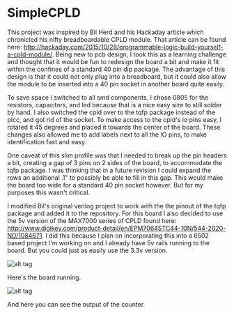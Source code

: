 # SimpleCPLD

  This project was inspired by Bil Herd and his Hackaday article which chronicled his nifty breadboardable CPLD module. That article can be found here: http://hackaday.com/2015/10/28/programmable-logic-build-yourself-a-cpld-module/. Being new to pcb design, I took this as a learning challenge and thought that it would be fun to redesign the board a bit and make it fit within the confines of a standard 40 pin dip package. The advantage of this design is that it could not only plug into a breadboard, but it could also allow the module to be inserted into a 40 pin socket in another board quite easily.
  
  To save space I switched to all smd components. I chose 0805 for the resistors, capacitors, and led because that is a nice easy size to still solder by hand. I also switched the cpld over to the tqfp package instead of the plcc, and got rid of the socket. To make access to the cpld's io pins easy, I rotated it 45 degrees and placed it towards the center of the board. These changes also allowed me to add labels next to all the IO pins, to make identification fast and easy.
  
  One caveat of this slim profile was that I needed to break up the pin headers a bit, creating a gap of 3 pins on 2 sides of the board, to accommodate the tqfp package. I was thinking that in a future revision I could expand the rows an additional .1" to possibly be able to fill in this gap. This would make the board too wide for a standard 40 pin socket however. But for my purposes this wasn't critical. 
  
  I modified Bil's original verilog project to work with the the pinout of the tqfp package and added it to the repository. For this board I also decided to use the 5v version of the MAX7000 series of CPLD found here: http://www.digikey.com/product-detail/en/EPM7064STC44-10N/544-2020-ND/1084671. I did this because I plan on incorporating this into a 6502 based project I'm working on and I already have 5v rails running to the board. But you could just as easily use the 3.3v version. 
  
  ![alt tag](https://lh3.googleusercontent.com/4cSn9kiJtHtRn6idT2S9v6Uzhk7YwSWuYQ7CM5dq7SJm1CiHy2zBzudmms0l5N2e9pCjrhEXWuW-3gIGMOfGDGSDfUOXfAJmw04QLd00XrxTzvM89ZXQZg4Llf2ly-JcaiN7LtYK_wnzaJWSae6h57XDh9xyfyd4PE1sLncARxJ2JHUSdjtGzewMSPOKVw05PvEdnVHkuIQpjArBIbeCUAw6NMm6awOv2MrtfbEkKltizG8dtbJh0BEXNTIYhGzjzQSc2UP7ahpwSO0aDN36X7rTs1S8i9FsdVWDRQl0kt0bTawjv68MFEJtsWl6-90tEFuG9QMbLOmLJ7fstxWd1sVCUdqRfNXxUqX2mMI-i3n3tX4ZVa61tYGSwxZjITxcvT9AJkWkwoUS9161ud-R_1wMl1wtYXboScW8XJMwgubWfoKuRdMGM3zw0e4AXXNT0BGDnRafr0S6JLOtQMwMmQXHXXNi14SEsUl8v3GfwKxu0Kq6aRDEOWH3jaR04FvGKJdRluLyXd_UsRXr7dEGAgVRKRgOdf0DdBoGA2PPCu4Q=w2172-h1628-no)
  
  Here's the board running.
  
![alt tag](https://lh3.googleusercontent.com/_P4kPBsOov-iZh0uqOowq-6E8wJmYWlzLdlXwWP6xSrhcxX6asJTs8HUdqWx6gTRE3pSBuf9PMB5Jws0kMN20yyIlwElxKDxsN4ZDY7lfBcubbNIKjPGJqf8dzgVh4EEde42YEsAKICxy4XRjlsMCNLfhQEpYDgnsBesORgCg2-zNn_9xtq0sPB1jQBhmKF9_IHU0o0YAgm3coF6Tq_SlWN6LzUy6fE_cIiTq3MG1DW1D7SfuwqArHvWnaXAibWLeEFgTYknz1a16XYDCpB0zmLAgItEIS0Btm4pQHT9cAIesLjlD4rs-MmIq4OQRKQ79umkTGsmqYliOr-key1EiSQA33t6X9a6XG3Xa1WsAe80w7yJGtlJTfngbG15SaK-xKaVVjgiGY8Y3D3NHNcahEqBPqJO_u6HyWADLSDF-WAx-h4jT1uCdIm-qJYfz4NvQjD0c55lTX8J_yplLmuPQ_ph63co-j8enMGnUBP7u_ebaSzx2UGJvVMzK4VWOVd0SsXEhFkwIgXJyttkyxIy2xr2EdD9ER3KLJpedxgHll5R=w2172-h1628-no)
  
And here you can see the output of the counter.

